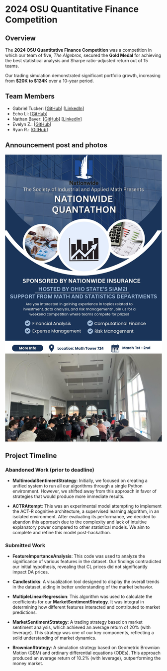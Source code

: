 # 2024 OSU Quantitative Finance Competition

## Overview

The **2024 OSU Quantitative Finance Competition** was a competition in which our team of five, *The Algebros*, secured the **Gold Medal** for achieving the best statistical analysis and Sharpe ratio–adjusted return out of 15 teams.

Our trading simulation demonstrated significant portfolio growth, increasing from **$20K to $124K** over a 10-year period.

## Team Members

- Gabriel Tucker: [[GitHub](https://github.com/gabetucker2)] [[LinkedIn](https://www.linkedin.com/in/gabetucker2/)]
- Echo Li: [[GitHub](https://github.com/EcchoLi)]
- Nathan Bayer: [[GitHub](https://github.com/nathanbayer123)] [[LinkedIn](http://linkedin.com/in/nathan-bayer)]
- Evelyn Z.: [[GitHub](https://github.com/EvelynZZH11)]
- Ryan R.: [[GitHub](https://github.com/RyanRunxianDu)]

## Announcement post and photos

![Announcement Post](Images/announcementPost.jpg)
![Room](Images/room.jpg)

## Project Timeline

### Abandoned Work (prior to deadline)

- **MultimodalSentimentStrategy**: Initially, we focused on creating a unified system to run all our algorithms through a single Python environment. However, we shifted away from this approach in favor of strategies that would produce more immediate results.

- **ACTRAttempt**: This was an experimental model attempting to implement the ACT-R cognitive architecture, a supervised learning algorithm, in an isolated environment. After evaluating its performance, we decided to abandon this approach due to the complexity and lack of intuitive explanatory power compared to other statistical models. We aim to complete and refine this model post-hackathon.

### Submitted Work

- **FeatureImportanceAnalysis**: This code was used to analyze the significance of various features in the dataset. Our findings contradicted our initial hypothesis, revealing that CL prices did not significantly impact DA prices.

- **Candlesticks**: A visualization tool designed to display the overall trends in the dataset, aiding in better understanding of the market behavior.

- **MultipleLinearRegression**: This algorithm was used to calculate the coefficients for our **MarketSentimentStrategy**. It was integral in determining how different features interacted and contributed to market predictions.

- **MarketSentimentStrategy**: A trading strategy based on market sentiment analysis, which achieved an average return of 20% (with leverage). This strategy was one of our key components, reflecting a solid understanding of market dynamics.

- **BrownianStrategy**: A simulation strategy based on Geometric Brownian Motion (GBM) and ordinary differential equations (ODEs). This approach produced an average return of 10.2% (with leverage), outperforming the money market.
